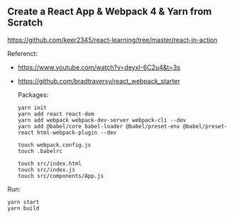 ## Create a React App & Webpack 4 & Yarn from Scratch


https://github.com/keer2345/react-learning/tree/master/react-in-action

Referenct:
- https://www.youtube.com/watch?v=deyxI-6C2u4&t=3s
- https://github.com/bradtraversy/react_webpack_starter

    Packages:
    ```
    yarn init
    yarn add react react-dom
    yarn add webpack webpack-dev-server webpack-cli --dev
    yarn add @babel/core babel-loader @babel/preset-env @babel/preset-react html-webpack-plugin --dev

    touch webpack.config.js
    touch .babelrc

    touch src/index.html
    touch src/index.js
    touch src/components/App.js
    ```


Run:
```
yarn start
yarn build
```
